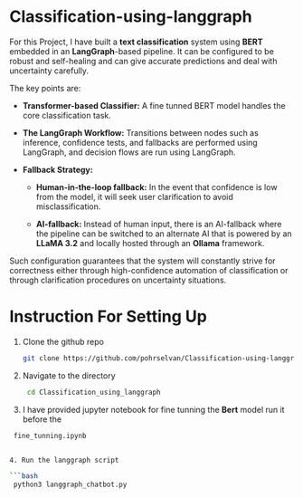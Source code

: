 # Classification-using-langgraph

For this Project, I have built a **text classification** system using **BERT** embedded in an **LangGraph**-based pipeline. It can be configured to be robust and self-healing and can give accurate predictions and deal with uncertainty carefully.

The key points are:

- **Transformer-based Classifier:** A fine tunned BERT model handles the core classification task.

- **The LangGraph Workflow:** Transitions between nodes such as inference, confidence tests, and fallbacks are performed using LangGraph, and decision flows are run using LangGraph.

- **Fallback Strategy:**

  - **Human-in-the-loop fallback:** In the event that confidence is low from the model, it will seek user clarification to avoid misclassification.

  - **AI-fallback:** Instead of human input, there is an AI-fallback where the pipeline can be switched to an alternate AI that is powered by an **LLaMA 3.2** and locally hosted through an **Ollama** framework.

Such configuration guarantees that the system will constantly strive for correctness either through high-confidence automation of classification or through clarification procedures on uncertainty situations.

# Instruction For Setting Up 

1. Clone the github repo
   
   ```bash
   git clone https://github.com/pohrselvan/Classification-using-langgraph

2. Navigate to the directory
   
   ```bash
    cd Classification_using_langgraph 

3. I have provided jupyter notebook for fine tunning the **Bert** model run it before the
   
  ```bash
   fine_tunning.ipynb


4. Run the langgraph script

  ```bash
   python3 langgraph_chatbot.py
